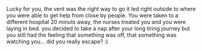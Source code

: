   Lucky for you, the vent was the right way to go it led right outside to where you were able to get help from close by people. You were taken to a different hospital 20 minuts away, the nurses treated you and you were laying in bed. you decided to take a nap after your long
    tiring journey but you still had the feeling that something was off, that something was watching you... did you really escape? :)